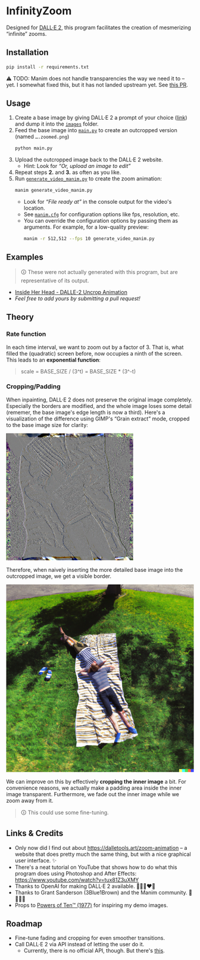 # InfinityZoom
<!-- TODO: This was the first name that came to my mind. Maybe  -->

Designed for [DALL·E 2](https://openai.com/dall-e-2/), this program facilitates the creation of mesmerizing “infinite” zooms.


## Installation
<!-- TODO: Provide a PyPI package -->
```bash
pip install -r requirements.txt
```
⚠️ TODO: Manim does not handle transparencies the way we need it to – yet.
I somewhat fixed this, but it has not landed upstream yet.
See [this PR](https://github.com/ManimCommunity/manim/pull/2923).

## Usage
1. Create a base image by giving DALL·E 2 a prompt of your choice ([link](https://labs.openai.com/)) and dump it into the [`images`](images/) folder.
2. Feed the base image into [`main.py`](main.py) to create an outcropped version (named `….zoomed.png`)
   ```bash
   python main.py
   ```
3. Upload the outcropped image back to the DALL·E 2 website.
   - Hint: Look for *“Or, upload an image to edit”*
4. Repeat steps **2.** and **3.** as often as you like.
5. Run [`generate_video_manim.py`](generate_video_manim.py) to create the zoom animation:
   ```bash
   manim generate_video_manim.py
   ```
   - Look for *“File ready at”* in the console output for the video's location.
   - See [`manim.cfg`](manim.cfg) for configuration options like fps, resolution, etc.
   - You can override the configuration options by passing them as arguments. For example, for a low-quality preview:
      ```bash
      manim -r 512,512 --fps 10 generate_video_manim.py
      ```

## Examples
> 🛈 These were not actually generated with this program, but are representative of its output.
- [Inside Her Head - DALLE-2 Uncrop Animation](https://www.youtube.com/watch?v=ICQNsyXNEa4)
- *Feel free to add yours by submitting a pull request!*


## Theory
### Rate function
In each time interval, we want to zoom out by a factor of 3.
That is, what filled the (quadratic) screen before, now occupies a ninth of the screen.
This leads to an **exponential function**:

> scale = BASE_SIZE / (3^t) = BASE_SIZE * (3^-t)


### Cropping/Padding
When inpainting, DALL·E 2 does not preserve the original image completely.
Especially the borders are modified,
and the whole image loses some detail
(rememer, the base image's edge length is now a third).
Here's a visualization of the difference using GIMP's “Grain extract” mode, cropped to the base image size for clarity:

![](documentation_images/naive_overlay_borders_difference.png)


Therefore, when naively inserting the more detailed base image into the outcropped image,
we get a visible border.

![](documentation_images/naive_overlay_borders.png)

We can improve on this by effectively **cropping the inner image** a bit.
For convenience reasons, we actually make a padding area inside the inner image transparent.
Furthermore, we fade out the inner image while we zoom away from it.

> 🛈 This could use some fine-tuning.

## Links & Credits
- Only now did I find out about https://dalletools.art/zoom-animation – a website that does pretty much the same thing, but with a nice graphical user interface. ✨
- There's a neat tutorial on YouTube that shows how to do what this program does using Photoshop and After Effects: https://www.youtube.com/watch?v=tux81Z3uXMY
- Thanks to OpenAI for making DALL·E 2 available. 💛💙💚❤️💜
- Thanks to Grant Sanderson (3Blue1Brown) and the Manim community. 💙💙💙🤎
- Props to [Powers of Ten™ (1977)](https://www.youtube.com/watch?v=0fKBhvDjuy0) for inspiring my demo images.


## Roadmap
- Fine-tune fading and cropping for even smoother transitions.
- Call DALL·E 2 via API instead of letting the user do it.
  - Currently, there is no official API, though. But there's [this](https://github.com/ezzcodeezzlife/dalle2-in-python).

